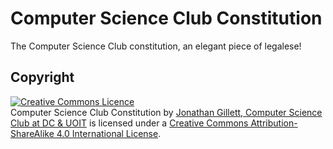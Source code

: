 Computer Science Club Constitution
===================================

The Computer Science Club constitution, an elegant piece of legalese!


Copyright
-----------

<a rel="license" href="http://creativecommons.org/licenses/by-sa/4.0/deed.en_CA"><img alt="Creative Commons Licence" style="border-width:0" src="http://i.creativecommons.org/l/by-sa/4.0/88x31.png" /></a><br /><span xmlns:dct="http://purl.org/dc/terms/" property="dct:title">Computer Science Club Constitution</span> by <a xmlns:cc="http://creativecommons.org/ns#" href="https://github.com/CS-CLUB/constitution" property="cc:attributionName" rel="cc:attributionURL">Jonathan Gillett, Computer Science Club at DC & UOIT</a> is licensed under a <a rel="license" href="http://creativecommons.org/licenses/by-sa/4.0/deed.en_CA">Creative Commons Attribution-ShareAlike 4.0 International License</a>.
